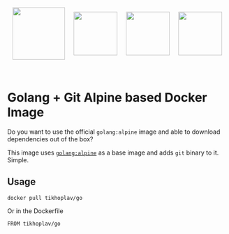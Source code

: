 <br>

<p align="center">
  <img src="https://www.docker.com/sites/default/files/d8/2019-07/Moby-logo.png" width="120" align="middle">
  &nbsp;&nbsp;&nbsp;
  <img src="https://d1q6f0aelx0por.cloudfront.net/product-logos/library-alpine-logo.png" width="100" align="middle">
  &nbsp;&nbsp;&nbsp;
  <img src="https://d1q6f0aelx0por.cloudfront.net/product-logos/library-golang-logo.png" width="100" align="middle">
  &nbsp;&nbsp;&nbsp;
  <img src="https://git-scm.com/images/logos/downloads/Git-Icon-1788C.png" width="100" align="middle">
</p>

<br>

# Golang + Git Alpine based Docker Image

Do you want to use the official `golang:alpine` image and able to download dependencies out of the box?

This image uses [`golang:alpine`](https://hub.docker.com/_/golang) as a base image and adds `git` binary to it. Simple.

## Usage

```docker pull tikhoplav/go```

Or in the Dockerfile

```FROM tikhoplav/go```
